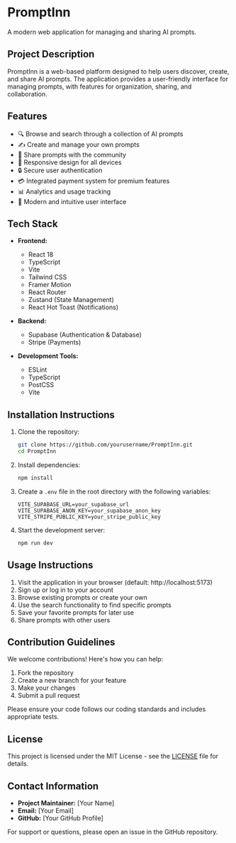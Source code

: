 # PromptInn

A modern web application for managing and sharing AI prompts.

## Project Description

PromptInn is a web-based platform designed to help users discover, create, and share AI prompts. The application provides a user-friendly interface for managing prompts, with features for organization, sharing, and collaboration.

## Features

- 🔍 Browse and search through a collection of AI prompts
- ✍️ Create and manage your own prompts
- 🤝 Share prompts with the community
- 📱 Responsive design for all devices
- 🔒 Secure user authentication
- 💳 Integrated payment system for premium features
- 📊 Analytics and usage tracking
- 🎨 Modern and intuitive user interface

## Tech Stack

- **Frontend:**
  - React 18
  - TypeScript
  - Vite
  - Tailwind CSS
  - Framer Motion
  - React Router
  - Zustand (State Management)
  - React Hot Toast (Notifications)

- **Backend:**
  - Supabase (Authentication & Database)
  - Stripe (Payments)

- **Development Tools:**
  - ESLint
  - TypeScript
  - PostCSS
  - Vite

## Installation Instructions

1. Clone the repository:
   ```bash
   git clone https://github.com/yourusername/PromptInn.git
   cd PromptInn
   ```

2. Install dependencies:
   ```bash
   npm install
   ```

3. Create a `.env` file in the root directory with the following variables:
   ```
   VITE_SUPABASE_URL=your_supabase_url
   VITE_SUPABASE_ANON_KEY=your_supabase_anon_key
   VITE_STRIPE_PUBLIC_KEY=your_stripe_public_key
   ```

4. Start the development server:
   ```bash
   npm run dev
   ```

## Usage Instructions

1. Visit the application in your browser (default: http://localhost:5173)
2. Sign up or log in to your account
3. Browse existing prompts or create your own
4. Use the search functionality to find specific prompts
5. Save your favorite prompts for later use
6. Share prompts with other users

## Contribution Guidelines

We welcome contributions! Here's how you can help:

1. Fork the repository
2. Create a new branch for your feature
3. Make your changes
4. Submit a pull request

Please ensure your code follows our coding standards and includes appropriate tests.

## License

This project is licensed under the MIT License - see the [LICENSE](LICENSE) file for details.

## Contact Information

- **Project Maintainer:** [Your Name]
- **Email:** [Your Email]
- **GitHub:** [Your GitHub Profile]

For support or questions, please open an issue in the GitHub repository. 